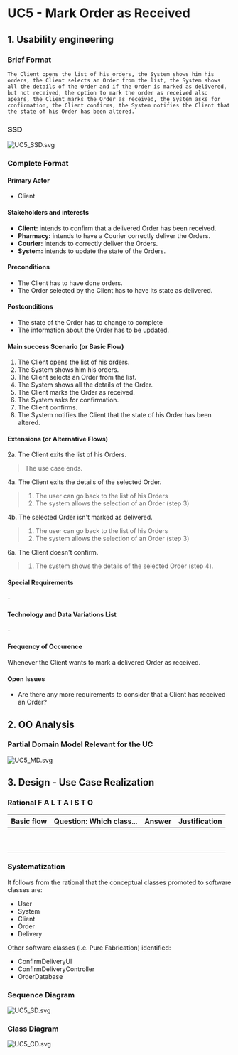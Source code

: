 # UC5 - Mark Order as Received

## 1. Usability engineering

### Brief Format

	The Client opens the list of his orders, the System shows him his orders, the Client selects an Order from the list, the System shows all the details of the Order and if the Order is marked as delivered, but not received, the option to mark the order as received also apears, the Client marks the Order as received, the System asks for confirmation, the Client confirms, the System notifies the Client that the state of his Order has been altered.

### SSD
![UC5_SSD.svg](UC5_SSD.svg)


### Complete Format

#### Primary Actor
* Client

#### Stakeholders and interests
* **Client:** intends to confirm that a delivered Order has been received.
* **Pharmacy:** intends to have a Courier correctly deliver the Orders.
* **Courier:** intends to correctly deliver the Orders.
* **System:** intends to update the state of the Orders.



#### Preconditions
* The Client has to have done orders.
* The Order selected by the Client has to have its state as delivered.

#### Postconditions
* The state of the Order has to change to complete
* The information about the Order has to be updated.

#### Main success Scenario (or Basic Flow)

1. The Client opens the list of his orders.
2. The System shows him his orders.
3. The Client selects an Order from the list.
4. The System shows all the details of the Order.
5. The Client marks the Order as received.
6. The System asks for confirmation.
7. The Client confirms.
8. The System notifies the Client that the state of his Order has been altered.

#### Extensions (or Alternative Flows)

2a. The Client exits the list of his Orders.

> The use case ends.

4a. The Client exits the details of the selected Order.
>	1. The user can go back to the list of his Orders
>	2. The system allows the selection of an Order (step 3)

4b. The selected Order isn't marked as delivered.
>	1. The user can go back to the list of his Orders
>	2. The system allows the selection of an Order (step 3)

6a. The Client doesn't confirm.
>	1. The system shows the details of the selected Order (step 4).

#### Special Requirements
\-

#### Technology and Data Variations List
\-

#### Frequency of Occurence
Whenever the Client wants to mark a delivered Order as received.

#### Open Issues
* Are there any more requirements to consider that a Client has received an Order?


## 2. OO Analysis

### Partial Domain Model Relevant for the UC

![UC5_MD.svg](UC5_MD.svg)


## 3. Design - Use Case Realization

### Rational __F A L T A    I S T O__

| Basic flow | Question: Which class... | Answer | Justification |
|:--------------  |:---------------------- |:----------|:---------------------------- |
|||||
|||||
|||||
|||||
|||||
|||||
|||||
|||||
|||||


### Systematization ##

 It follows from the rational that the conceptual classes promoted to software classes are:

 * User
 * System
 * Client
 * Order
 * Delivery

Other software classes (i.e. Pure Fabrication) identified:  

 * ConfirmDeliveryUI  
 * ConfirmDeliveryController
 * OrderDatabase


###	Sequence Diagram

![UC5_SD.svg](UC5_SD.svg)



###	Class Diagram

![UC5_CD.svg](UC5_CD.svg)
